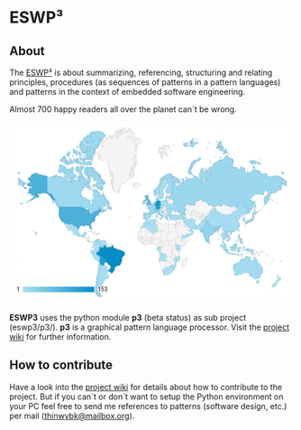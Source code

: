 # ESWP³

## About

The [ESWP³](http://eswp3.org/) is about summarizing, referencing, structuring and relating principles, procedures (as sequences of patterns in a pattern languages) and patterns in the context of embedded software engineering.

Almost 700 happy readers all over the planet can´t be wrong.

![geographical user distribution](https://github.com/fkromer/eswp3/blob/master/geographical_user_distribution.png)

**ESWP3** uses the python module **p3** (beta status) as sub project (eswp3/p3/). **p3** is a graphical pattern language processor. Visit the [project wiki](https://github.com/fkromer/eswp3/wiki) for further information.

## How to contribute

Have a look into the [project wiki](https://github.com/fkromer/eswp3/wiki) for details about how to contribute to the project.
But if you can´t or don´t want to setup the Python environment on your PC feel free to send me references to patterns (software design, etc.) per mail (thinwybk@mailbox.org).
